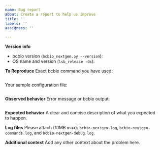 ```yaml
---
name: Bug report
about: Create a report to help us improve
title: ''
labels: ''
assignees: ''

---
```


**Version info**
- bcbio version (`bcbio_nextgen.py --version`):
- OS name and version (`lsb_release -ds`):

**To Reproduce**
Exact bcbio command you have used:
```

```
Your sample configuration file:
```

```

**Observed behavior**
Error message or bcbio output:
```

```

**Expected behavior**
A clear and concise description of what you expected to happen.

**Log files**
Please attach (10MB max): `bcbio-nextgen.log`, `bcbio-nextgen-commands.log`, and `bcbio-nextgen-debug.log`.

**Additional context**
Add any other context about the problem here.
